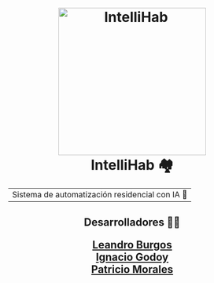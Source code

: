 <h1 align="center">
  <br>
  <img src="https://i.imgur.com/uuvrqKt.png" alt="IntelliHab" width="300" />
  <br>
  IntelliHab 🏘️
  <br>
</h1>

<table align="center">
  <tr>
    <td>Sistema de automatización residencial con IA 🤖</td>
  </tr>
</table>

<h2 align="center">
  Desarrolladores 🧑‍💻
  
  [Leandro Burgos](https://github.com/lennardscript)
  <br>
  [Ignacio Godoy](https://github.com/Naxozz)
  <br>
  [Patricio Morales](https://github.com/Wargish)
  <br>
</h2>
